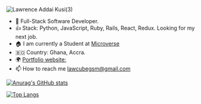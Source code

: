 ![Lawrence Addai Kusi(3)](https://user-images.githubusercontent.com/52538840/186891031-252e1a5f-8f0d-43ff-83af-266f18110b60.gif)


- 👀 Full-Stack Software Developer. 
- :+1: Stack: Python, JavaScript, Ruby, Rails, React, Redux. Looking for my next job.
- :house: I am currently a Student at [Microverse](https://www.microverse.org/?grsf=t0fr55)
- :bolivia: Country: Ghana, Accra.
- :earth_africa: [Portfolio website:](https://kusilaw.github.io/portfolio/)
- 📫 How to reach me lawcubegsm@gmail.com


[![Anurag's GitHub stats](https://github-readme-stats.vercel.app/api?username=kusiLaw&count_private=true&show_icons=true&theme=dracula)](https://github.com/anuraghazra/github-readme-stats)

[![Top Langs](https://github-readme-stats.vercel.app/api/top-langs/?username=kusiLaw&count_private=true&langs_count=8)](https://github.com/anuraghazra/github-readme-stats)


